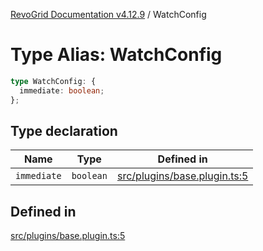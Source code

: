 [RevoGrid Documentation v4.12.9](README.md) / WatchConfig

# Type Alias: WatchConfig

```ts
type WatchConfig: {
  immediate: boolean;
};
```

## Type declaration

| Name | Type | Defined in |
| ------ | ------ | ------ |
| `immediate` | `boolean` | [src/plugins/base.plugin.ts:5](https://github.com/revolist/revogrid/blob/5b626b1ece93ea60f82047d059b8a2635455feb4/src/plugins/base.plugin.ts#L5) |

## Defined in

[src/plugins/base.plugin.ts:5](https://github.com/revolist/revogrid/blob/5b626b1ece93ea60f82047d059b8a2635455feb4/src/plugins/base.plugin.ts#L5)
